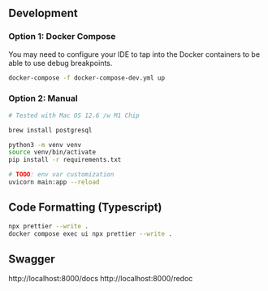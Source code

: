 ## Development

### Option 1: Docker Compose

You may need to configure your IDE to tap into the Docker containers to be able to use debug breakpoints.

```bash
docker-compose -f docker-compose-dev.yml up
```

### Option 2: Manual

```bash
# Tested with Mac OS 12.6 /w M1 Chip

brew install postgresql

python3 -m venv venv
source venv/bin/activate
pip install -r requirements.txt

# TODO: env var customization
uvicorn main:app --reload
```

## Code Formatting (Typescript)

```bash
npx prettier --write .
docker compose exec ui npx prettier --write .
```

## Swagger

http://localhost:8000/docs
http://localhost:8000/redoc

